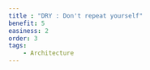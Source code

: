 ```yaml
---
title : "DRY : Don't repeat yourself"
benefit: 5
easiness: 2
order: 3
tags:
    - Architecture
---
```


